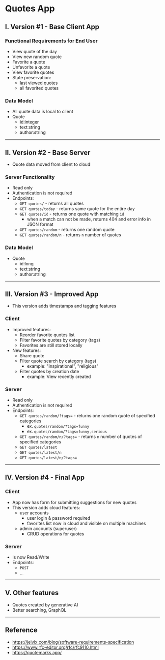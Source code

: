 # Quotes App

## I. Version #1 - Base Client App

### Functional Requirements for End User
  - View quote of the day
  - View new random quote
  - Favorite a quote
  - Unfavorite a quote
  - View favorite quotes
  - State preservation:
    - last viewed quotes
    - all favorited quotes

### Data Model
- All quote data is local to client
- Quote
  - id:integer
  - text:string
  - author:string
 
---

## II. Version #2 - Base Server 
- Quote data moved from client to cloud
  
### Server Functionality
- Read only
- Authentication is not required
- Endpoints:
  - `GET quotes/` - returns all quotes
  - `GET quotes/today` - returns same quote for the entire day
  - `GET quotes/id` - returns one quote with matching `id`
    - when a match can not be made, returns 404 and error info in JSON format
  - `GET quotes/random` - returns one random quote
  - `GET quotes/random/n` - returns `n` number of quotes

### Data Model
- Quote
  - id:long
  - text:string
  - author:string


---

## III. Version #3 - Improved App
- This version adds timestamps and tagging features

### Client
- Improved features:
  - Reorder favorite quotes list
  - Filter favorite quotes by category (tags)
  - Favorites are still stored locally
- New features:
  - Share quote
  - Filter quote search by category (tags)
    - example: "inspirational", "religious"
  - Filter quotes by creation date
    - example: View recently created

### Server
- Read only
- Authentication is not required
- Endpoints:
  - `GET quotes/random/?tags=` - returns one random quote of specified categories
    - ex. `quotes/random/?tags=funny`
    - ex. `quotes/random/?tags=funny,serious`
  - `GET quotes/random/n/?tags=` - returns `n` number of quotes of specified categories
  - `GET quotes/latest`
  - `GET quotes/latest/n`
  - `GET quotes/latest/n/?tags=`

---

## IV. Version #4 - Final App

### Client
- App now has form for submitting suggestions for new quotes
- This version adds cloud features:
  - user accounts
    - user login & password required
    - favorites list now in cloud and visible on multiple machines
  - admin accounts (superuser)
    - CRUD operations for quotes
   
### Server
- Is now Read/Write
- Endpoints:
  - `POST `
  - ...

--- 

## V. Other features
- Quotes created by generative AI
- Better searching, GraphQL

---

## Reference
- https://jelvix.com/blog/software-requirements-specification
- https://www.rfc-editor.org/rfc/rfc9110.html
- https://quotemarks.app/
